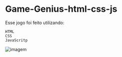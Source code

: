 # Game-Genius-html-css-js

Esse jogo foi feito utilizando:
    
    HTML
    CSS
    JavaScritp



![imagem](https://i.imgur.com/25vV4hY.png)
